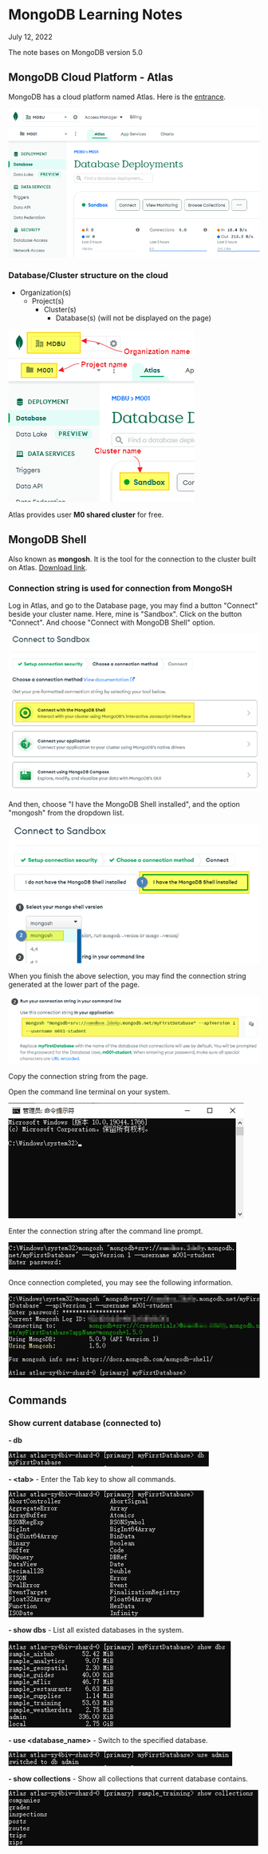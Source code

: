 # MongoDB Learning Notes

July 12, 2022

The note bases on MongoDB version 5.0

## MongoDB Cloud Platform - Atlas

MongoDB has a cloud platform named Atlas. Here is the [entrance](https://cloud.mongodb.com/).

![20220712015555](./MongoDB_note.assets/20220712015555.png)

### Database/Cluster structure on the cloud

- Organization(s)
  - Project(s)
    - Cluster(s)
      - Database(s) (will not be displayed on the page)

![20220712015938](./MongoDB_note.assets/20220712015938.png)

Atlas provides user **M0 shared cluster** for free.

## MongoDB Shell

Also known as **mongosh**. It is the tool for the connection to the cluster built on Atlas. [Download link](https://www.mongodb.com/products/shell).

### Connection string is used for connection from MongoSH

Log in Atlas, and go to the Database page, you may find a button "Connect" beside your cluster name. Here, mine is "Sandbox". Click on the button "Connect". And choose "Connect with MongoDB Shell" option.

![20220712021653](./MongoDB_note.assets/20220712021653.png)

And then, choose "I have the MongoDB Shell installed", and the option "mongosh" from the dropdown list.

![20220712021842](./MongoDB_note.assets/20220712021842.png)

When you finish the above selection, you may find the connection string generated at the lower part of the page.

![20220712022319](./MongoDB_note.assets/20220712022319.png)

Copy the connection string from the page.

Open the command line terminal on your system.

![20220712022538](./MongoDB_note.assets/20220712022538.png)

Enter the connection string after the command line prompt.

![20220712022904](./MongoDB_note.assets/20220712022904.png)

Once connection completed, you may see the following information.

![20220712023816](./MongoDB_note.assets/20220712023816.png)

## Commands

### Show current database (connected to)

**- db**

![20220712024130](./MongoDB_note.assets/20220712024130.png)

**- \<tab\>** - Enter the Tab key to show all commands.

![20220712024333](./MongoDB_note.assets/20220712024333.png)

**- show dbs** - List all existed databases in the system.

![20220712024514](./MongoDB_note.assets/20220712024514.png)

**- use <database_name>** - Switch to the specified database.

![20220712024751](./MongoDB_note.assets/20220712024751.png)

**- show collections** - Show all collections that current database contains.

![20220712025051](./MongoDB_note.assets/20220712025051.png)
